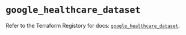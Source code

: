 # `google_healthcare_dataset`

Refer to the Terraform Registory for docs: [`google_healthcare_dataset`](https://registry.terraform.io/providers/hashicorp/google/5.21.0/docs/resources/healthcare_dataset).
